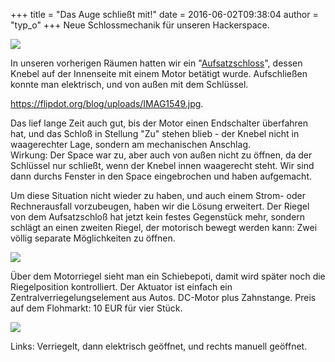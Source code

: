 +++
title = "Das Auge schließt mit!"
date = 2016-06-02T09:38:04
author = "typ_o"
+++
Neue Schlossmechanik für unseren Hackerspace.  
  
[![](https://flipdot.org/blog/uploads/schloss3.serendipityThumb.jpg)](https://flipdot.org/blog/uploads/schloss3.jpg)  
  
In unseren vorherigen Räumen hatten wir ein
"[Aufsatzschloss](http://www.abus.com/var/ezflow_site/storage/images/media/keyvisuals/sicherheit-zuhause/tuersicherheit/keyvisual-tuer-zusatzschloesser-fehlt-in-keinem-krimi/221161-1-ger-DE/Keyvisual-Tuer-Zusatzschloesser-Fehlt-in-keinem-Krimi_slide_wide.jpg)",
dessen Knebel auf der Innenseite mit einem Motor betätigt wurde.
Aufschließen konnte man elektrisch, und von außen mit dem Schlüssel.  
  
<https://flipdot.org/blog/uploads/IMAG1549.jpg>.  
  
Das lief lange Zeit auch gut, bis der Motor einen Endschalter überfahren
hat, und das Schloß in Stellung "Zu" stehen blieb - der Knebel nicht in
waagerechter Lage, sondern am mechanischen Anschlag.  
Wirkung: Der Space war zu, aber auch von außen nicht zu öffnen, da der
Schlüssel nur schließt, wenn der Knebel innen waagerecht steht. Wir sind
dann durchs Fenster in den Space eingebrochen und haben aufgemacht.  
  
Um diese Situation nicht wieder zu haben, und auch einem Strom- oder
Rechnerausfall vorzubeugen, haben wir die Lösung erweitert. Der Riegel
von dem Aufsatzschloß hat jetzt kein festes Gegenstück mehr, sondern
schlägt an einen zweiten Riegel, der motorisch bewegt werden kann: Zwei
völlig separate Möglichkeiten zu öffnen.  
  
[![](https://flipdot.org/blog/uploads/installation.serendipityThumb.jpg)](https://flipdot.org/blog/uploads/installation.jpg)  
  
Über dem Motorriegel sieht man ein Schiebepoti, damit wird später noch
die Riegelposition kontrolliert. Der Aktuator ist einfach ein
Zentralverriegelungselement aus Autos. DC-Motor plus Zahnstange. Preis
auf dem Flohmarkt: 10 EUR für vier Stück.  
  
![](https://flipdot.org/blog/uploads/verriegelung.serendipityThumb.jpg)  
  
Links: Verriegelt, dann elektrisch geöffnet, und rechts manuell
geöffnet.
